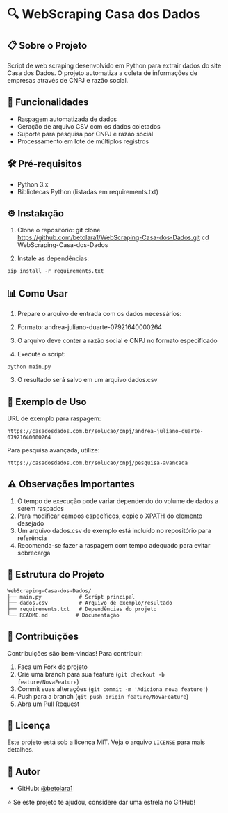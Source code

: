 # 🔍 WebScraping Casa dos Dados

## 📋 Sobre o Projeto

Script de web scraping desenvolvido em Python para extrair dados do site Casa dos Dados. O projeto automatiza a coleta de informações de empresas através de CNPJ e razão social.

## 🚀 Funcionalidades

- Raspagem automatizada de dados
- Geração de arquivo CSV com os dados coletados
- Suporte para pesquisa por CNPJ e razão social
- Processamento em lote de múltiplos registros

## 🛠️ Pré-requisitos

- Python 3.x
- Bibliotecas Python (listadas em requirements.txt)

## ⚙️ Instalação

1. Clone o repositório:
   git clone https://github.com/betolara1/WebScraping-Casa-dos-Dados.git
   cd WebScraping-Casa-dos-Dados
   
3. Instale as dependências:
```shellscript
pip install -r requirements.txt
```



## 📊 Como Usar

1. Prepare o arquivo de entrada com os dados necessários:

1. Formato: andrea-juliano-duarte-07921640000264
2. O arquivo deve conter a razão social e CNPJ no formato especificado


2. Execute o script:
```shellscript
python main.py
```

3. O resultado será salvo em um arquivo dados.csv


## 📝 Exemplo de Uso

URL de exemplo para raspagem:

```plaintext
https://casadosdados.com.br/solucao/cnpj/andrea-juliano-duarte-07921640000264
```

Para pesquisa avançada, utilize:

```plaintext
https://casadosdados.com.br/solucao/cnpj/pesquisa-avancada
```

## ⚠️ Observações Importantes

1. O tempo de execução pode variar dependendo do volume de dados a serem raspados
2. Para modificar campos específicos, copie o XPATH do elemento desejado
3. Um arquivo dados.csv de exemplo está incluído no repositório para referência
4. Recomenda-se fazer a raspagem com tempo adequado para evitar sobrecarga


## 📁 Estrutura do Projeto

```plaintext
WebScraping-Casa-dos-Dados/
├── main.py            # Script principal
├── dados.csv          # Arquivo de exemplo/resultado
├── requirements.txt   # Dependências do projeto
└── README.md         # Documentação
```

## 🤝 Contribuições

Contribuições são bem-vindas! Para contribuir:

1. Faça um Fork do projeto
2. Crie uma branch para sua feature (`git checkout -b feature/NovaFeature`)
3. Commit suas alterações (`git commit -m 'Adiciona nova feature'`)
4. Push para a branch (`git push origin feature/NovaFeature`)
5. Abra um Pull Request


## 📄 Licença

Este projeto está sob a licença MIT. Veja o arquivo `LICENSE` para mais detalhes.

## 👤 Autor

- GitHub: [@betolara1](https://github.com/betolara1)


⭐️ Se este projeto te ajudou, considere dar uma estrela no GitHub!
